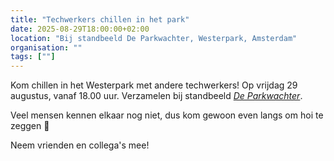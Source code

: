 ```yaml
---
title: "Techwerkers chillen in het park"
date: 2025-08-29T18:00:00+02:00
location: "Bij standbeeld De Parkwachter, Westerpark, Amsterdam"
organisation: ""
tags: [""]
---
```


Kom chillen in het Westerpark met andere techwerkers! Op vrijdag 29 augustus, vanaf 18.00 uur. Verzamelen bij standbeeld [*De Parkwachter*](https://maps.app.goo.gl/fn5HsdJVmHkH9fv67).

Veel mensen kennen elkaar nog niet, dus kom gewoon even langs om hoi te zeggen 🙂

Neem vrienden en collega's mee!
